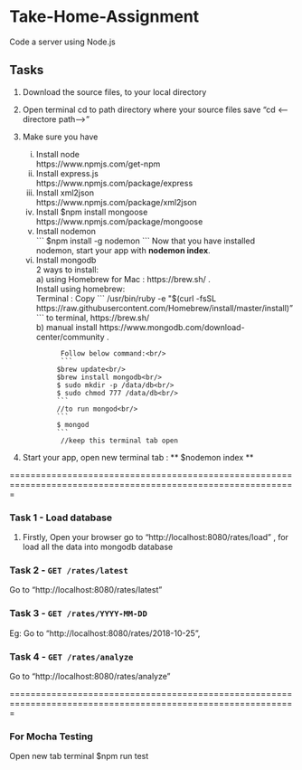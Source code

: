 # Take-Home-Assignment
Code a server using Node.js

## Tasks 
1. Download the source files, to your local directory
2. Open terminal cd to path directory where your source files save “cd <--directore path—>”
3. Make sure you have 
   
    <ol type="i">
      <li>Install node <br/>
          https://www.npmjs.com/get-npm
      </li>
      <li>Install express.js<br/>
          https://www.npmjs.com/package/express
      </li>
      <li>Install xml2json<br/>
          https://www.npmjs.com/package/xml2json
      </li>
      <li>Install  $npm install mongoose<br/>
        https://www.npmjs.com/package/mongoose
      </li>
      <li>Install nodemon <br/>
          ```
		  $npm install -g nodemon
		  ```
          Now that you have installed nodemon, start your app with <b>nodemon index</b>. <br/>
      </li>
      <li>Install mongodb<br/>
           2 ways to install:<br/>
           a) using Homebrew for Mac : https://brew.sh/ . <br/>
              Install using homebrew:<br/>
              Terminal : Copy 
			  ```
			  /usr/bin/ruby -e "$(curl -fsSL https://raw.githubusercontent.com/Homebrew/install/master/install)” 
			  ```
			  to terminal, https://brew.sh/ <br/>
           b) manual install https://www.mongodb.com/download-center/community .  
           
             Follow below command:<br/>
			 ```
            $brew update<br/>
            $brew install mongodb<br/>
            $ sudo mkdir -p /data/db<br/>
            $ sudo chmod 777 /data/db<br/>
			```
            //to run mongod<br/>
			```
            $ mongod
			```
             //keep this terminal tab open
            
      </li>
    </ol>
4.  Start your app, open new terminal tab : ** $nodemon index **

=============================================================================================================

### Task 1 - Load database
1. Firstly, Open your browser go to “http://localhost:8080/rates/load” , for load all the data into mongodb database

### Task 2 - `GET /rates/latest`
Go to “http://localhost:8080/rates/latest”

### Task 3 - `GET /rates/YYYY-MM-DD`
Eg: Go to “http://localhost:8080/rates/2018-10-25”,

### Task 4 - `GET /rates/analyze`
Go to “http://localhost:8080/rates/analyze”

=============================================================================================================

### For Mocha Testing
Open new tab terminal $npm run test


